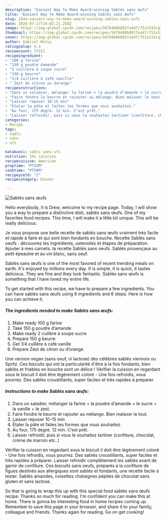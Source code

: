 ```yaml
---
description: "Easiest Way to Make Award-winning Sablés sans œufs"
title: "Easiest Way to Make Award-winning Sablés sans œufs"
slug: 2544-easiest-way-to-make-award-winning-sables-sans-oufs
date: 2020-07-17T14:02:21.258Z
image: https://img-global.cpcdn.com/recipes/5878460b882fa447/751x532cq70/sables-sans-oeufs-photo-principale-de-la-recette.jpg
thumbnail: https://img-global.cpcdn.com/recipes/5878460b882fa447/751x532cq70/sables-sans-oeufs-photo-principale-de-la-recette.jpg
cover: https://img-global.cpcdn.com/recipes/5878460b882fa447/751x532cq70/sables-sans-oeufs-photo-principale-de-la-recette.jpg
author: Gabriel McCoy
ratingvalue: 4.3
reviewcount: 37221
recipeingredient:
- "100 g farine"
- "150 g poudre damande"
- "2 cuillère à soupe sucre"
- "150 g beurre"
- "1/4 cuillère à café vanille"
- " Zest de citron ou dorange"
recipeinstructions:
- "Dans un saladier, mélanger la farine + la poudre d’amande + le sucre + la vanille + le zest."
- "Faire fondre le beurre et rajouter au mélange. Bien malaxer le tout."
- "Laisser reposer 10-15 min"
- "Étaler la pâte et faites les formes que vous souhaitez."
- "Au four, 175 degré. 12 min. C’est prêt."
- "Laisser refroidir, puis si vous le souhaitez tartiner (confiture, chocolat, crème de marron etc..)"
categories:
- Recipe
tags:
- sabls
- sans
- ufs

katakunci: sabls sans ufs 
nutrition: 191 calories
recipecuisine: American
preptime: "PT32M"
cooktime: "PT58M"
recipeyield: "2"
recipecategory: Dinner

---
```



![Sablés sans œufs](https://img-global.cpcdn.com/recipes/5878460b882fa447/751x532cq70/sables-sans-oeufs-photo-principale-de-la-recette.jpg)

Hello everybody, it is Drew, welcome to my recipe page. Today, I will show you a way to prepare a distinctive dish, sablés sans œufs. One of my favorites food recipes. This time, I will make it a little bit unique. This will be really delicious.

Je vous propose une belle recette de sablés sans œufs vraiment très facile et rapide à faire et qui sont bien fondants en bouche. Recette Sablés sans oeufs : découvrez les ingrédients, ustensiles et étapes de préparation. Ajouter à mes carnets. la recette Sablés sans oeufs. Sablés provençaux au petit épeautre et au vin blanc, sans oeuf.

Sablés sans œufs is one of the most favored of recent trending meals on earth. It's enjoyed by millions every day. It is simple, it is quick, it tastes delicious. They are fine and they look fantastic. Sablés sans œufs is something that I have loved my entire life.


To get started with this recipe, we have to prepare a few ingredients. You can have sablés sans œufs using 6 ingredients and 6 steps. Here is how you can achieve it.

<!--inarticleads1-->

##### The ingredients needed to make Sablés sans œufs:

1. Make ready 100 g farine
1. Take 150 g poudre d’amande
1. Make ready 2 cuillère à soupe sucre
1. Prepare 150 g beurre
1. Get 1/4 cuillère à café vanille
1. Prepare  Zest de citron ou d’orange


Une version vegan (sans oeuf, ni lactose) des célèbres sablés viennois ou Spritz. Ces biscuits qui ont la particularité d&#39;être à la fois fondants, bien sablés et friables en bouche sont un délice ! Vérifier la cuisson en regardant sous le biscuit il doit être légèrement coloré - Une fois refroidis, vous pourrez. Des sablés croustillants, super faciles et très rapides à préparer. 

<!--inarticleads2-->

##### Instructions to make Sablés sans œufs:

1. Dans un saladier, mélanger la farine + la poudre d’amande + le sucre + la vanille + le zest.
1. Faire fondre le beurre et rajouter au mélange. Bien malaxer le tout.
1. Laisser reposer 10-15 min
1. Étaler la pâte et faites les formes que vous souhaitez.
1. Au four, 175 degré. 12 min. C’est prêt.
1. Laisser refroidir, puis si vous le souhaitez tartiner (confiture, chocolat, crème de marron etc..)


Vérifier la cuisson en regardant sous le biscuit il doit être légèrement coloré - Une fois refroidis, vous pourrez. Des sablés croustillants, super faciles et très rapides à préparer. Laisser refroidir complètement les sablés avant de garnir de confiture. Ces biscuits sans oeufs, préparés à la confiture de figues destinés aux allergiques sont sablés et fondants, une recette facile à tester. Sablés amandes, noisettes chataignes pépites de chocolat sans gluten et sans lactose. 

So that is going to wrap this up with this special food sablés sans œufs recipe. Thanks so much for reading. I'm confident you can make this at home. There is gonna be interesting food in home recipes coming up. Remember to save this page in your browser, and share it to your family, colleague and friends. Thanks again for reading. Go on get cooking!
